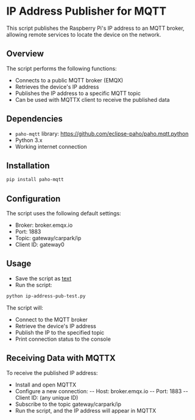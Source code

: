  # IP Address Publisher for MQTT

This script publishes the Raspberry Pi's IP address to an MQTT broker, allowing remote services to locate the device on the network.

## Overview

The script performs the following functions:
- Connects to a public MQTT broker (EMQX)
- Retrieves the device's IP address
- Publishes the IP address to a specific MQTT topic
- Can be used with MQTTX client to receive the published data

## Dependencies

- `paho-mqtt` library:  https://github.com/eclipse-paho/paho.mqtt.python
- Python 3.x
- Working internet connection

## Installation

```bash
pip install paho-mqtt
```

## Configuration
The script uses the following default settings:

- Broker: broker.emqx.io
- Port: 1883
- Topic: gateway/carpark/ip
- Client ID: gateway0

## Usage

- Save the script as [text](ip-address-pub-test.py)
- Run the script:

```bash
python ip-address-pub-test.py
```
The script will:

- Connect to the MQTT broker
- Retrieve the device's IP address
- Publish the IP to the specified topic
- Print connection status to the console


## Receiving Data with MQTTX

To receive the published IP address:
- Install and open MQTTX
- Configure a new connection:
-- Host: broker.emqx.io
-- Port: 1883
-- Client ID: (any unique ID)
- Subscribe to the topic gateway/carpark/ip
- Run the script, and the IP address will appear in MQTTX

